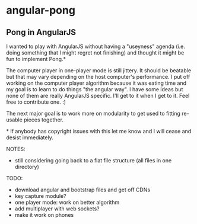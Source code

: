 # angular-pong
## Pong in AngularJS

I wanted to play with AngularJS without having a "useyness" agenda (i.e. doing something that I might regret not finishing) and thought it might be fun to implement Pong.\*

The computer player in one-player mode is still jittery. It should be beatable but that may vary depending on the host computer's performance. I put off working on the computer player algorithm because it was eating time and my goal is to learn to do things "the angular way". I have some ideas but none of them are really AngularJS specific. I'll get to it when I get to it. Feel free to contribute one. :)

The next major goal is to work more on modularity to get used to fitting re-usable pieces together. 

\* If anybody has copyright issues with this let me know and I will cease and desist immediately.

NOTES:

- still considering going back to a flat file structure (all files in one directory)

TODO:

- download angular and bootstrap files and get off CDNs
- key capture module?
- one player mode: work on better algorithm
- add multiplayer with web sockets?
- make it work on phones
